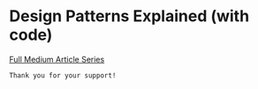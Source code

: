 # Design Patterns Explained (with code)

[Full Medium Article Series](https://medium.com/@fedcal/list/design-patterns-explained-with-code-06bc70d1e131)


```
Thank you for your support!
```
